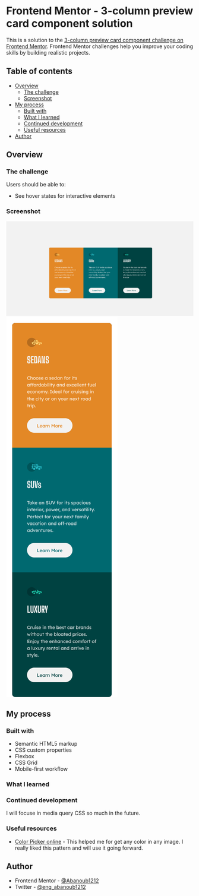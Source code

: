 # Frontend Mentor - 3-column preview card component solution

This is a solution to the [3-column preview card component challenge on Frontend Mentor](https://www.frontendmentor.io/challenges/3column-preview-card-component-pH92eAR2-). Frontend Mentor challenges help you improve your coding skills by building realistic projects. 

## Table of contents

- [Overview](#overview)
  - [The challenge](#the-challenge)
  - [Screenshot](#screenshot)
- [My process](#my-process)
  - [Built with](#built-with)
  - [What I learned](#what-i-learned)
  - [Continued development](#continued-development)
  - [Useful resources](#useful-resources)
- [Author](#author)
## Overview

### The challenge

Users should be able to:

- See hover states for interactive elements

### Screenshot

![](/design/my-desktop-design.png)
![](/design/my-mobile-design.png)
## My process

### Built with

- Semantic HTML5 markup
- CSS custom properties
- Flexbox
- CSS Grid
- Mobile-first workflow

### What I learned

### Continued development

I will focuse in media query CSS so much in the future.

### Useful resources
- [Color Picker online](https://imagecolorpicker.com/) - This helped me for get any color in any image. I really liked this pattern and will use it going forward.

## Author

- Frontend Mentor - [@Abanoub1212](https://www.frontendmentor.io/profile/Abanoub1212)
- Twitter - [@eng_abanoub1212](https://twitter.com/eng_abanoub1212)
